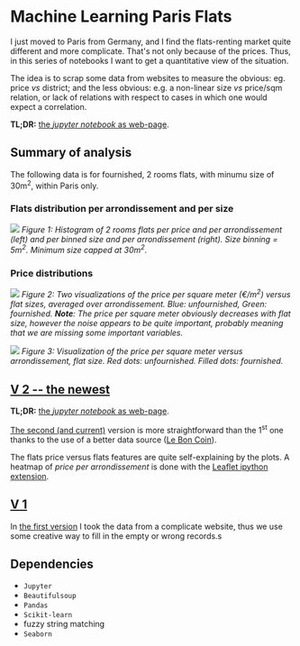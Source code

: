 
# Machine Learning Paris Flats

I just moved to Paris from Germany, and I find the flats-renting market quite different and more complicate.
That's not only because of the prices. Thus, in this series of notebooks I want to get a quantitative view of the situation.

The idea is to scrap some data from websites to measure  the obvious:  eg. price _vs_ district; and the less obvious: e.g. a non-linear size _vs_ price/sqm relation, or lack of relations with respect to cases in which one would expect a correlation.


**TL;DR:** [the *jupyter notebook* as web-page](http://htmlpreview.github.io/?https://github.com/astyonax/machine-learning-paris-flat/blob/master/v2/rendered/LBC-simple.html).


## Summary of analysis

The following data is for  fournished, 2 rooms flats, with minumu size of 30m<sup>2</sup>, within Paris only.

### Flats distribution per arrondissement and per size



![](/home/astyonax/Projects/machine-learning-paris-flat/v2/plots/flats_distribution.png) 
*Figure 1:  Histogram of 2 rooms flats per price and per arrondissement (left) and per binned size and per arrondissement (right). Size binning = 5m<sup>2</sup>. Minimum size capped at 30m<sup>2</sup>.*

### Price distributions
![ ](/home/astyonax/Projects/machine-learning-paris-flat/v2/plots/price_breakdown.png  "Price Breakdown #1/3")
*Figure 2:  Two visualizations of the price per square meter (€/m<sup>2</sup>) versus flat sizes, averaged over arrondissement. Blue: unfournished, Green: fournished. **Note**: The price per square meter obviously decreases with flat size, however the noise appears to be quite important, probably meaning that we are missing some important variables.*

![ ](/home/astyonax/Projects/machine-learning-paris-flat/v2/plots/price_breakdown_2.png  "Price Breakdown #2/3")
*Figure 3: Visualization of the price per square meter versus arrondissement, flat size. Red dots: unfournished. Filled dots: fournished.*

## [V 2 -- the newest](v2/)

**TL;DR:** [the *jupyter notebook* as web-page](http://htmlpreview.github.io/?https://github.com/astyonax/machine-learning-paris-flat/blob/master/v2/rendered/LBC-simple.html).

[The second (and current)](v2/) version is more straightforward than the 1<sup>st</sup> one thanks to the use of a better data source ([Le Bon Coin](leboncoin.fr)).

The flats price versus flats features are quite self-explaining by the plots. A heatmap of *price per arrondissement* is done with the [Leaflet ipython extension](https://github.com/ellisonbg/ipyleaflet).


## [V 1](v1/)
In [the first version](v1/) I took the data from a complicate website, thus we use some creative way to fill in the empty or wrong records.s


## Dependencies

* `Jupyter`
* `Beautifulsoup`
* `Pandas` 
* `Scikit-learn`
* fuzzy string matching
* `Seaborn`
